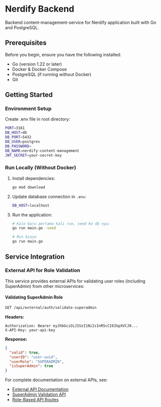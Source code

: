# Nerdify Backend

Backend content-management-service for Nerdify application built with Go and PostgreSQL.

## Prerequisites

Before you begin, ensure you have the following installed:
- Go (version 1.22 or later)
- Docker & Docker Compose
- PostgreSQL (if running without Docker)
- Git

## Getting Started


### Environment Setup
Create .env file in root directory:
```bash
PORT=3161
DB_HOST=db
DB_PORT=5432
DB_USER=postgres
DB_PASSWORD=
DB_NAME=nerdify-content-management
JWT_SECRET=your-secret-key
```

### Run Locally (Without Docker)

1. Install dependencies:
    ```bash
    go mod download
    ```
2. Update database connection in `.env`:
    ```bash
    DB_HOST=localhost
    ```
3. Run the application:
    ```bash
    # Kalo baru pertama kali run, seed ke db nya:
    go run main.go -seed

    # Run biasa
    go run main.go
    ```

## Service Integration

### External API for Role Validation

This service provides external APIs for validating user roles (including SuperAdmin) from other microservices:

#### Validating SuperAdmin Role

```bash
GET /api/external/auth/validate-superadmin
```

**Headers:**
```
Authorization: Bearer eyJhbGciOiJIUzI1NiIsInR5cCI6IkpXVCJ9...
X-API-Key: your-api-key
```

**Response:**
```json
{
  "valid": true,
  "userID": "user-uuid",
  "userRole": "SUPERADMIN",
  "isSuperAdmin": true
}
```

For complete documentation on external APIs, see:
- [External API Documentation](/docs/external_api_guide.md)
- [SuperAdmin Validation API](/docs/external_api_superadmin_validation.md)
- [Role-Based API Routes](/docs/role_based_api_routes.md)
